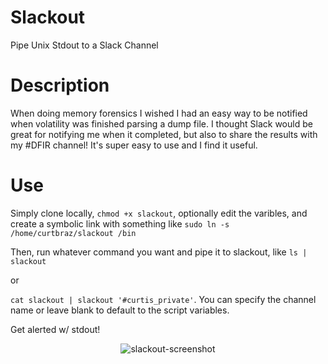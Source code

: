 # Slackout
Pipe Unix Stdout to a Slack Channel

# Description
When doing memory forensics I wished I had an easy way to be notified when volatility was finished parsing a dump file.  I thought Slack would be great for notifying me when it completed, but also to share the results with my #DFIR channel!  It's super easy to use and I find it useful.

# Use
Simply clone locally, `chmod +x slackout`, optionally edit the varibles, and  create a symbolic link with something like 
`sudo ln -s /home/curtbraz/slackout /bin`

Then, run whatever command you want and pipe it to slackout, like 
`ls | slackout` 

or 

`cat slackout | slackout '#curtis_private'`.  You can specify the channel name or leave blank to default to the script variables.


Get alerted w/ stdout!

<p align="center"><img align="center" alt="slackout-screenshot" src="https://i.imgur.com/p6Egqbq.png"></p>

